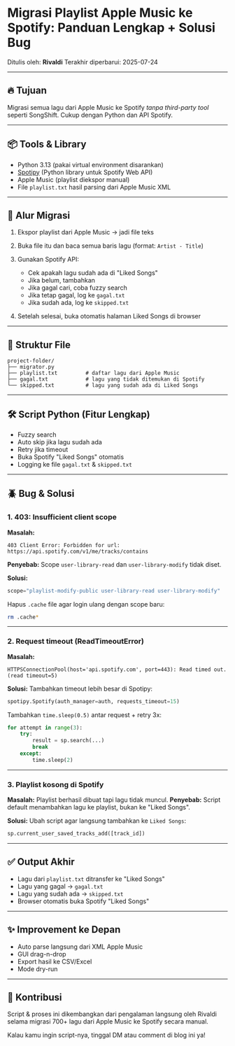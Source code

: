 # Migrasi Playlist Apple Music ke Spotify: Panduan Lengkap + Solusi Bug

Ditulis oleh: **Rivaldi**
Terakhir diperbarui: 2025-07-24

---

## 🔥 Tujuan

Migrasi semua lagu dari Apple Music ke Spotify *tanpa third-party tool* seperti SongShift. Cukup dengan Python dan API Spotify.

---

## 📦 Tools & Library

* Python 3.13 (pakai virtual environment disarankan)
* [Spotipy](https://spotipy.readthedocs.io/) (Python library untuk Spotify Web API)
* Apple Music (playlist diekspor manual)
* File `playlist.txt` hasil parsing dari Apple Music XML

---

## 🧠 Alur Migrasi

1. Ekspor playlist dari Apple Music → jadi file teks
2. Buka file itu dan baca semua baris lagu (format: `Artist - Title`)
3. Gunakan Spotify API:

   * Cek apakah lagu sudah ada di "Liked Songs"
   * Jika belum, tambahkan
   * Jika gagal cari, coba fuzzy search
   * Jika tetap gagal, log ke `gagal.txt`
   * Jika sudah ada, log ke `skipped.txt`
4. Setelah selesai, buka otomatis halaman Liked Songs di browser

---

## 📂 Struktur File

```
project-folder/
├── migrator.py
├── playlist.txt         # daftar lagu dari Apple Music
├── gagal.txt            # lagu yang tidak ditemukan di Spotify
└── skipped.txt          # lagu yang sudah ada di Liked Songs
```

---

## 🛠️ Script Python (Fitur Lengkap)

* Fuzzy search
* Auto skip jika lagu sudah ada
* Retry jika timeout
* Buka Spotify "Liked Songs" otomatis
* Logging ke file `gagal.txt` & `skipped.txt`

---

## 🪲 Bug & Solusi

### 1. **403: Insufficient client scope**

**Masalah:**

```
403 Client Error: Forbidden for url: https://api.spotify.com/v1/me/tracks/contains
```

**Penyebab:** Scope `user-library-read` dan `user-library-modify` tidak diset.

**Solusi:**

```python
scope="playlist-modify-public user-library-read user-library-modify"
```

Hapus `.cache` file agar login ulang dengan scope baru:

```bash
rm .cache*
```

---

### 2. **Request timeout (ReadTimeoutError)**

**Masalah:**

```
HTTPSConnectionPool(host='api.spotify.com', port=443): Read timed out. (read timeout=5)
```

**Solusi:**
Tambahkan timeout lebih besar di Spotipy:

```python
spotipy.Spotify(auth_manager=auth, requests_timeout=15)
```

Tambahkan `time.sleep(0.5)` antar request + retry 3x:

```python
for attempt in range(3):
    try:
        result = sp.search(...)
        break
    except:
        time.sleep(2)
```

---

### 3. **Playlist kosong di Spotify**

**Masalah:** Playlist berhasil dibuat tapi lagu tidak muncul.
**Penyebab:** Script default menambahkan lagu ke playlist, bukan ke "Liked Songs".

**Solusi:** Ubah script agar langsung tambahkan ke `Liked Songs`:

```python
sp.current_user_saved_tracks_add([track_id])
```

---

## ✅ Output Akhir

* Lagu dari `playlist.txt` ditransfer ke "Liked Songs"
* Lagu yang gagal → `gagal.txt`
* Lagu yang sudah ada → `skipped.txt`
* Browser otomatis buka Spotify "Liked Songs"

---

## ✨ Improvement ke Depan

* Auto parse langsung dari XML Apple Music
* GUI drag-n-drop
* Export hasil ke CSV/Excel
* Mode dry-run

---

## 🤝 Kontribusi

Script & proses ini dikembangkan dari pengalaman langsung oleh Rivaldi selama migrasi 700+ lagu dari Apple Music ke Spotify secara manual.

Kalau kamu ingin script-nya, tinggal DM atau comment di blog ini ya!
